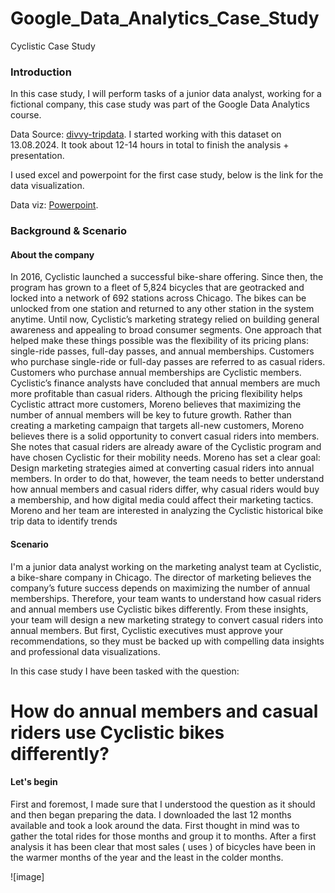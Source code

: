 # Google_Data_Analytics_Case_Study
Cyclistic Case Study
### Introduction
In this case study, I will perform tasks of a junior data analyst, working for a fictional company, this case study was part of the Google Data Analytics course.

Data Source: [divvy-tripdata](https://divvy-tripdata.s3.amazonaws.com/index.html).
I started working with this dataset on 13.08.2024. It took about 12-14 hours in total to finish the analysis + presentation.

I used excel and powerpoint for the first case study, below is the link for the data visualization.

Data viz: [Powerpoint](https://www.canva.com/design/DAGOPriaINA/lrNU5geKgNePR7jtSgt0jA/view?utm_content=DAGOPriaINA&utm_campaign=designshare&utm_medium=link&utm_source=editor).

### Background & Scenario

#### About the company

In 2016, Cyclistic launched a successful bike-share offering. Since then, the program has grown
to a fleet of 5,824 bicycles that are geotracked and locked into a network of 692 stations
across Chicago. The bikes can be unlocked from one station and returned to any other station
in the system anytime.
Until now, Cyclistic’s marketing strategy relied on building general awareness and appealing to
broad consumer segments. One approach that helped make these things possible was the
flexibility of its pricing plans: single-ride passes, full-day passes, and annual memberships.
Customers who purchase single-ride or full-day passes are referred to as casual riders.
Customers who purchase annual memberships are Cyclistic members.
Cyclistic’s finance analysts have concluded that annual members are much more profitable
than casual riders. Although the pricing flexibility helps Cyclistic attract more customers,
Moreno believes that maximizing the number of annual members will be key to future growth.
Rather than creating a marketing campaign that targets all-new customers, Moreno believes
there is a solid opportunity to convert casual riders into members. She notes that casual riders
are already aware of the Cyclistic program and have chosen Cyclistic for their mobility needs.
Moreno has set a clear goal: Design marketing strategies aimed at converting casual riders into
annual members. In order to do that, however, the team needs to better understand how
annual members and casual riders differ, why casual riders would buy a membership, and how
digital media could affect their marketing tactics. Moreno and her team are interested in
analyzing the Cyclistic historical bike trip data to identify trends

#### Scenario

I'm a junior data analyst working on the marketing analyst team at Cyclistic, a bike-share
company in Chicago. The director of marketing believes the company’s future success
depends on maximizing the number of annual memberships. Therefore, your team wants to
understand how casual riders and annual members use Cyclistic bikes differently. From these
insights, your team will design a new marketing strategy to convert casual riders into annual
members. But first, Cyclistic executives must approve your recommendations, so they must be
backed up with compelling data insights and professional data visualizations.


In this case study I have been tasked with the question:

# How do annual members and casual riders use Cyclistic bikes differently?

#### Let's begin

First and foremost, I made sure that I understood the question as it should and then began preparing the data.
I downloaded the last 12 months available and took a look around the data. First thought in mind was to gather the total rides for those months and group it to months.
After a first analysis it has been clear that most sales ( uses ) of bicycles have been in the warmer months of the year and the least in the colder months.

![image] 
